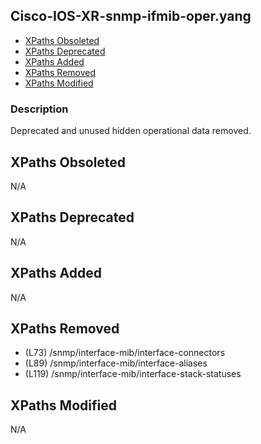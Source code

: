 ## Cisco-IOS-XR-snmp-ifmib-oper.yang

- [XPaths Obsoleted](#xpaths-obsoleted)
- [XPaths Deprecated](#xpaths-deprecated)
- [XPaths Added](#xpaths-added)
- [XPaths Removed](#xpaths-removed)
- [XPaths Modified](#xpaths-modified)

### Description

Deprecated and unused hidden operational data removed.

## XPaths Obsoleted

N/A

## XPaths Deprecated

N/A

## XPaths Added

N/A

## XPaths Removed

- (L73)	/snmp/interface-mib/interface-connectors
- (L89)	/snmp/interface-mib/interface-aliases
- (L119)	/snmp/interface-mib/interface-stack-statuses

## XPaths Modified

N/A


